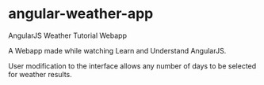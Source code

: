 # angular-weather-app
AngularJS Weather Tutorial Webapp

A Webapp made while watching Learn and Understand AngularJS.  

User modification to the interface allows any number of days to be selected for weather results.
